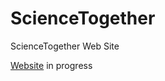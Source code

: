 # ScienceTogether
ScienceTogether Web Site

<a href="https://layninou.github.io/ScienceTogether/index.html">Website</a> in progress
